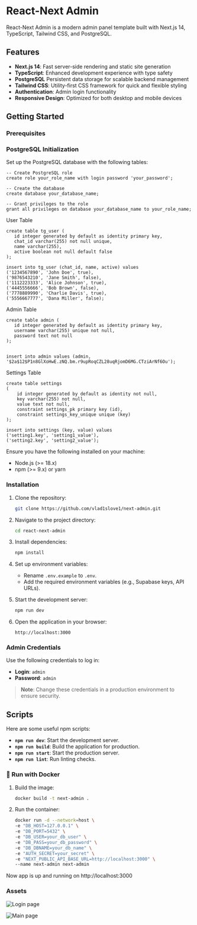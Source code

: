 # React-Next Admin

React-Next Admin is a modern admin panel template built with Next.js 14, TypeScript, Tailwind CSS, and PostgreSQL.

## Features

- **Next.js 14**: Fast server-side rendering and static site generation
- **TypeScript**: Enhanced development experience with type safety
- **PostgreSQL** Persistent data storage for scalable backend management
- **Tailwind CSS**: Utility-first CSS framework for quick and flexible styling
- **Authentication**: Admin login functionality
- **Responsive Design**: Optimized for both desktop and mobile devices

## Getting Started

### Prerequisites

### PostgreSQL Initialization

Set up the PostgreSQL database with the following tables:

```postgresql
-- Create PostgreSQL role
create role your_role_name with login password 'your_password';

-- Create the database
create database your_database_name;

-- Grant privileges to the role
grant all privileges on database your_database_name to your_role_name;
```

User Table

```postgresql
create table tg_user (
   id integer generated by default as identity primary key,
   chat_id varchar(255) not null unique,
   name varchar(255),
   active boolean not null default false
);

insert into tg_user (chat_id, name, active) values
('1234567890', 'John Doe', true),
('9876543210', 'Jane Smith', false),
('1112223333', 'Alice Johnson', true),
('4445556666', 'Bob Brown', false),
('7778889990', 'Charlie Davis', true),
('5556667777', 'Dana Miller', false);
```

Admin Table

```postgresql
create table admin (
   id integer generated by default as identity primary key,
   username varchar(255) unique not null,
   password text not null
);


insert into admin values (admin, '$2a$12$P1n8GlXoHwE.zNQ.bm.r9upRoqCZL28uqRjomD6MG.CTziArNf6Ou');
```

Settings Table

```postgresql
create table settings
(
    id integer generated by default as identity not null,
    key varchar(255) not null,
    value text not null,
    constraint settings_pk primary key (id),
    constraint settings_key_unique unique (key)
);

insert into settings (key, value) values 
('setting1.key', 'setting1_value'),
('setting2.key', 'setting2_value');
```

Ensure you have the following installed on your machine:

- Node.js (>= 18.x)
- npm (>= 9.x) or yarn

### Installation

1. Clone the repository:

   ```bash
   git clone https://github.com/vlad1slove1/next-admin.git
   ```

2. Navigate to the project directory:

   ```bash
   cd react-next-admin
   ```

3. Install dependencies:

   ```bash
   npm install
   ```

4. Set up environment variables:

    - Rename `.env.example` to `.env`.
    - Add the required environment variables (e.g., Supabase keys, API URLs).

5. Start the development server:

   ```bash
   npm run dev
   ```

6. Open the application in your browser:

   ```
   http://localhost:3000
   ```

### Admin Credentials

Use the following credentials to log in:

- **Login**: `admin`
- **Password**: `admin`

> **Note**: Change these credentials in a production environment to ensure security.

## Scripts

Here are some useful npm scripts:

- **`npm run dev`**: Start the development server.
- **`npm run build`**: Build the application for production.
- **`npm run start`**: Start the production server.
- **`npm run lint`**: Run linting checks.

### 🐳 Run with Docker

1. Build the image:

   ```bash
   docker build -t next-admin .
   ```

2. Run the container:

   ```bash
   docker run -d --network=host \
   -e "DB_HOST=127.0.0.1" \
   -e "DB_PORT=5432" \
   -e "DB_USER=your_db_user" \
   -e "DB_PASS=your_db_password" \
   -e "DB_DBNAME=your_db_name" \
   -e "AUTH_SECRET=your_secret" \
   -e "NEXT_PUBLIC_API_BASE_URL=http://localhost:3000" \
   --name next-admin next-admin
   ```

Now app is up and running on http://localhost:3000

### Assets

![Login page](https://drive.google.com/uc?id=15xLEE6BsxCcNe-5itX79Uu9Ow4f5R-0r)

![Main page](https://drive.google.com/uc?id=1UJw7t83iMn0gLqyI_AxshY8GSFN-99sQ)

